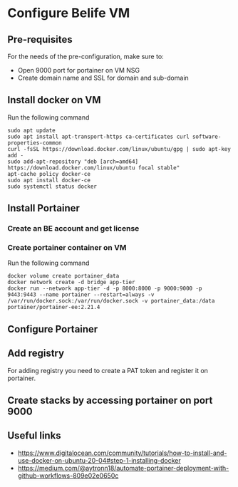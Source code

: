 # Configure Belife VM

## Pre-requisites
For the needs of the pre-configuration, make sure to:
- Open 9000 port for portainer on VM NSG
- Create domain name and SSL for domain and sub-domain

## Install docker on VM

Run the following command

```shell
sudo apt update
sudo apt install apt-transport-https ca-certificates curl software-properties-common
curl -fsSL https://download.docker.com/linux/ubuntu/gpg | sudo apt-key add -
sudo add-apt-repository "deb [arch=amd64] https://download.docker.com/linux/ubuntu focal stable"
apt-cache policy docker-ce
sudo apt install docker-ce
sudo systemctl status docker
```

## Install Portainer

### Create an BE account and get license

### Create portainer container on VM

Run the following command

```shell
docker volume create portainer_data
docker network create -d bridge app-tier
docker run --network app-tier -d -p 8000:8000 -p 9000:9000 -p 9443:9443 --name portainer --restart=always -v /var/run/docker.sock:/var/run/docker.sock -v portainer_data:/data portainer/portainer-ee:2.21.4
```

## Configure Portainer

## Add registry
For adding registry you need to create a PAT token and register it on portainer.

## Create stacks by accessing portainer on port 9000

## Useful links

- https://www.digitalocean.com/community/tutorials/how-to-install-and-use-docker-on-ubuntu-20-04#step-1-installing-docker
- https://medium.com/@aytronn18/automate-portainer-deployment-with-github-workflows-809e02e0650c

